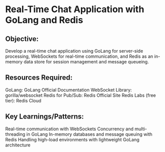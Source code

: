 # Real-Time Chat Application with GoLang and Redis

## Objective:

Develop a real-time chat application using GoLang for server-side processing, WebSockets for real-time communication, and Redis as an in-memory data store for session management and message queueing.

## Resources Required:

GoLang: GoLang Official Documentation
WebSocket Library: gorilla/websocket
Redis for Pub/Sub: Redis Official Site
Redis Labs (free tier): Redis Cloud

## Key Learnings/Patterns:

Real-time communication with WebSockets
Concurrency and multi-threading in GoLang
In-memory databases and message queuing with Redis
Handling high-load environments with lightweight GoLang architecture
